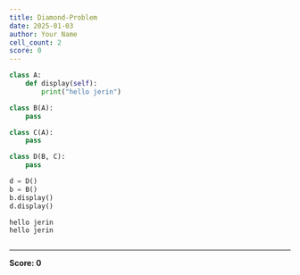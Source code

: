 ```yaml
---
title: Diamond-Problem
date: 2025-01-03
author: Your Name
cell_count: 2
score: 0
---
```


```python
class A:
    def display(self):
        print("hello jerin")

class B(A):
    pass

class C(A):
    pass

class D(B, C):
    pass

d = D()
b = B()
b.display()
d.display()

```

    hello jerin
    hello jerin



```python

```


---
**Score: 0**